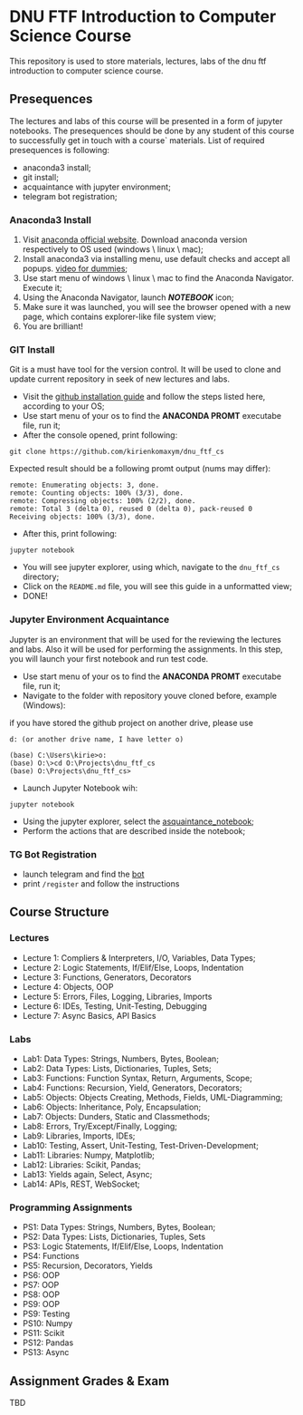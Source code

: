 # DNU FTF Introduction to Computer Science Course
This repository is used to store materials, lectures, labs of the dnu ftf introduction to computer science course.

## Presequences

The lectures and labs of this course will be presented in a form of jupyter notebooks. The presequences should be done by 
any student of this course to successfully get in touch with a course` materials. List of required presequences is following:
* anaconda3 install;
* git install;
* acquaintance with jupyter environment; 
* telegram bot registration;

### Anaconda3 Install
1. Visit [anaconda official website](https://www.anaconda.com/). Download anaconda version respectively to OS used (windows \ linux \ mac);
2. Install anaconda3 via installing menu, use default checks and accept all popups. [video for dummies](https://www.youtube.com/watch?v=YU7ZGgPKSsA&ab_channel=GeekyScript);
3. Use start menu of windows \ linux \ mac to find the Anaconda Navigator. Execute it;
4. Using the Anaconda Navigator, launch ***NOTEBOOK*** icon;
5. Make sure it was launched, you will see the browser opened with a new page, which contains explorer-like file system view;
6. You are brilliant!

### GIT Install
Git is a must have tool for the version control. It will be used to clone and update current repository in 
seek of new lectures and labs.
* Visit the [github installation guide](https://github.com/git-guides/install-git) and follow the steps listed here, according to your OS;
* Use start menu of your os to find the **ANACONDA PROMT** executabe file, run it;
* After the console opened, print following:
```commandline
git clone https://github.com/kirienkomaxym/dnu_ftf_cs 
```
Expected result should be a following promt output (nums may differ):
```
remote: Enumerating objects: 3, done.
remote: Counting objects: 100% (3/3), done.
remote: Compressing objects: 100% (2/2), done.
remote: Total 3 (delta 0), reused 0 (delta 0), pack-reused 0                                                            
Receiving objects: 100% (3/3), done.
```
* After this, print following:
```commandline
jupyter notebook
```
* You will see jupyter explorer, using which, navigate to the `dnu_ftf_cs` directory;
* Click on the `README.md` file, you will see this guide in a unformatted view;
* DONE!

### Jupyter Environment Acquaintance
Jupyter is an environment that will be used for the reviewing the lectures and labs. Also 
it will be used for performing the assignments. In this step, you will launch your first notebook 
and run test code.

* Use start menu of your os to find the **ANACONDA PROMT** executabe file, run it;
* Navigate to the folder with repository youve cloned before, example (Windows):

if you have stored the github project on another drive, please use
```
d: (or another drive name, I have letter o)
```
```
(base) C:\Users\kirie>o:
(base) O:\>cd O:\Projects\dnu_ftf_cs
(base) O:\Projects\dnu_ftf_cs>
```
* Launch Jupyter Notebook wih:
```commandline
jupyter notebook
```
* Using the jupyter explorer, select the [asquaintance_notebook](asquaintance_notebook.ipynb);
* Perform the actions that are described inside the notebook;

### TG Bot Registration

* launch telegram and find the [bot](https://t.me/dnu_ftf_cs_bot)
* print `/register` and follow the instructions


## Course Structure

### Lectures
* Lecture 1: Compliers & Interpreters, I/O, Variables, Data Types;
* Lecture 2: Logic Statements, If/Elif/Else, Loops, Indentation
* Lecture 3: Functions, Generators, Decorators
* Lecture 4: Objects, OOP
* Lecture 5: Errors, Files, Logging, Libraries, Imports
* Lecture 6: IDEs, Testing, Unit-Testing, Debugging
* Lecture 7: Async Basics, API Basics

### Labs
* Lab1: Data Types: Strings, Numbers, Bytes, Boolean;
* Lab2: Data Types: Lists, Dictionaries, Tuples, Sets;
* Lab3: Functions: Function Syntax, Return, Arguments, Scope;
* Lab4: Functions: Recursion, Yield, Generators, Decorators;
* Lab5: Objects: Objects Creating, Methods, Fields, UML-Diagramming;
* Lab6: Objects: Inheritance, Poly, Encapsulation;
* Lab7: Objects: Dunders, Static and Classmethods;
* Lab8: Errors, Try/Except/Finally, Logging;
* Lab9: Libraries, Imports, IDEs;
* Lab10: Testing, Assert, Unit-Testing, Test-Driven-Development;
* Lab11: Libraries: Numpy, Matplotlib; 
* Lab12: Libraries: Scikit, Pandas;
* Lab13: Yields again, Select, Async;
* Lab14: APIs, REST, WebSocket;

### Programming Assignments
* PS1: Data Types: Strings, Numbers, Bytes, Boolean;
* PS2: Data Types: Lists, Dictionaries, Tuples, Sets
* PS3: Logic Statements, If/Elif/Else, Loops, Indentation
* PS4: Functions
* PS5: Recursion, Decorators, Yields
* PS6: OOP
* PS7: OOP
* PS8: OOP
* PS9: OOP
* PS9: Testing
* PS10: Numpy
* PS11: Scikit
* PS12: Pandas
* PS13: Async

## Assignment Grades & Exam

TBD